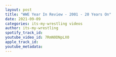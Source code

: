 ```yaml
---
layout: post
title: "WWE Year In Review - 2001 - 20 Years On"
date: 2021-09-09
categories: its-my-wrestling videos
author: its-my-wrestling
spotify_track_id: 
youtube_video_id: 7RmN0DNpLX0
apple_track_id: 
youtube_metadata: 
---
```

